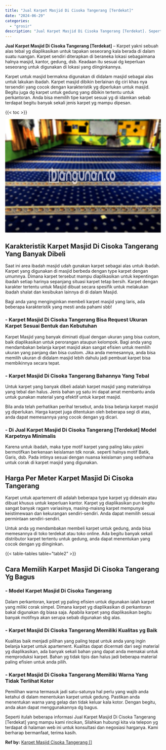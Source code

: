 ```yaml
---
title: "Jual Karpet Masjid Di Cisoka Tangerang [Terdekat]"
date: "2024-06-29"
categories: 
  - "grosir"
description: "Jual Karpet Masjid Di Cisoka Tangerang [Terdekat]. Seperti itulah beberapa informasi Jual Karpet Masjid Di Cisoka Tangerang [Terdekat] yang mampu kami rinc..."
---
```


**Jual Karpet Masjid Di Cisoka Tangerang \[Terdekat\]** – Karpet yakni sebuah alas tebal yg diaplikasikan untuk tapakan seseorang kala berada di dalam suatu ruangan. Karpet sendiri diterapkan di beraneka lokasi sebagaimana halnya masjid, kantor, gedung, dsb. Keadaan itu sesuai dg keperluan seseorang untuk digunakan di lokasi yang diinginkannya.

Karpet untuk masjid bermakna digunakan di didalam masjid sebagai alas untuk lakukan ibadah. Karpet masjid dibikin berlainan dg ciri khas nya tersendiri yang cocok dengan karakteristik yg diperlukan untuk masjid. Begitu juga dg karpet untuk gedung yang dibikin tertentu untuk perkantoran. Anda bisa memilih tipe karpet sesuai yg di idamkan sebab terdapat begitu banyak sekali jenis karpet yg mampu dipesan.

{{< toc >}}

![Jual Karpet Masjid Di Cisoka Tangerang [Terdekat]](/images/grosir-karpet-murah-59.png)

## Karakteristik Karpet Masjid Di Cisoka Tangerang Yang Banyak Dibeli

Saat ini area ibadah masjid udah gunakan karpet sebagai alas untuk ibadah. Karpet yang digunakan di masjid berbeda dengan type karpet dengan umumnya. Dimana karpet tersebut mampu diaplikasikan untuk kepentingan ibadah setiap harinya sepanjang situasi karpet tetap bersih. Karpet dengan karakter tertentu untuk Masjid dibuat secara spesifik untuk melakukan ibadah shalat dan kesibukan lainnya di di dalam Masjid.

Bagi anda yang menginginkan membeli karpet masjid yang laris, ada beberapa karakteristik yang mesti anda pahami sbb!

### \- Karpet Masjid Di Cisoka Tangerang Bisa Request Ukuran Karpet Sesuai Bentuk dan Kebutuhan

Karpet Masjid yang banyak diminati dijual dengan ukuran yang bisa custom, baik diaplikasikan untuk perorangan ataupun kelompok. Bagi anda yang mendambakan belanja karpet masjid akan sangat efisien untuk memliih ukuran yang panjang dan bisa custom. Jika anda memesannya, anda bisa memilih ukuran di didalam masjid lebih dahulu jadi pembuat karpet bisa membikinnya secara tepat.

### \- Karpet Masjid Di Cisoka Tangerang Bahannya Yang Tebal

Untuk karpet yang banyak dibeli adalah karpet masjid yang materialnya yang tebal dan halus. Jenis bahan yg satu ini dapat amat membantu anda untuk gunakan material yang efektif untuk karpet masjid.

Bila anda telah perhatikan perihal tersebut, anda bisa belanja karpet masjid yg diperlukan. Harga karpet juga ditentukan oleh beberapa segi di atas, anda dapat memesannya yang cocok dengan yg dicari.

### \- Di Jual Karpet Masjid Di Cisoka Tangerang \[Terdekat\] Model Karpetnya Minimalis

Karena untuk ibadah, maka type motif karpet yang paling laku yakni bermotifkan berkenaan keislaman tdk norak. seperti halnya motif Batik, Garis, dsb. Pada intinya sesuai dengan nuansa keislaman yang sedrhana untuk corak di karpet masjid yang digunakan.

## Harga Per Meter Karpet Masjid Di Cisoka Tangerang

Karpet untuk apartement dll adalah beberapa type karpet yg didesain atau dibuat khusus untuk keperluan kantor. Karpet yg diaplikasikan pun begitu sangat banyak ragam variasinya, masing-maisng karpet mempunyai keistimewaan dan kekurangan sendiri-sendiri. Anda dapat memilih sesuai permintaan sendiri-sendiri.

Untuk anda yg mendambakan membeli karpet untuk gedung, anda bisa memesannya di toko terdekat atau toko online. Ada begitu banyak sekali distributor karpet tertentu untuk gedung, anda dapat menentukan yang cocok dengan yg diinginkan.

{{< table-tables table="table2" >}}

## Cara Memilih Karpet Masjid Di Cisoka Tangerang Yg Bagus

### \- Model Karpet Masjid Di Cisoka Tangerang

Dalam perkantoran, karpet yg paling efisien untuk digunakan ialah karpet yang miliki corak simpel. Dimana karpet yg diaplikasikan di perkantoran bakal digunakan dg biasa saja. Apabila karpet yang diaplikasikan begitu banyak motifnya akan serupa sebab digunakan sbg alas.

### \- Karpet Masjid Di Cisoka Tangerang Memiliki Kualitas yg Baik

Kualitas baik menjadi pilihan yang paling tepat untuk anda yang ingin belanja karpet untuk apartement. Kualitas dapat dicermati dari segi material yg diaplikasikan, ada banyak sekali bahan yang dapat anda memakai untuk memproduksi karpet. Bahan yg tidak tipis dan halus jadi beberapa material paling efisien untuk anda pilih.

### \- Karpet Masjid Di Cisoka Tangerang Memiliki Warna Yang Tidak Terlihat Kotor

Pemilihan warna termasuk jadi satu-satunya hal perlu yang wajib anda ketahui di dalam menentukan karpet untuk gedung. Pastikan anda menentukan warna yang gelap dan tidak keluar kala kotor. Dengan begitu, anda akan dapat menggunakannya dg bagus.

Seperti itulah beberapa informasi Jual Karpet Masjid Di Cisoka Tangerang \[Terdekat\] yang mampu kami rincikan, Silahkan hubungi kita via telepon yg terdapat di halaman web ini untuk konsultasi dan negosiasi harganya. Kami berharap bermanfaat, terima kasih.

**Ref by:**  [Karpet Masjid Cisoka Tangerang []](https://id.wikipedia.org/wiki/Karpet)
